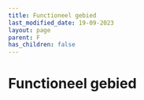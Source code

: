 ```yaml
---
title: Functioneel gebied
last_modified_date: 19-09-2023
layout: page
parent: F
has_children: false
---
```


Functioneel gebied
==================

